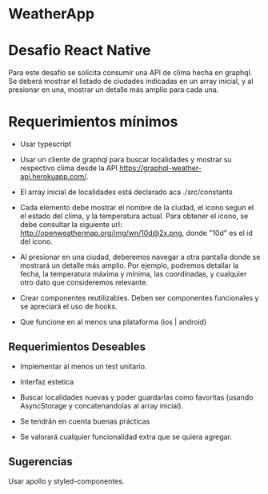 ﻿# WeatherApp


# Desafio React Native

Para este desafío se solicita consumir una API de clima hecha en graphql. Se deberá mostrar el listado de ciudades indicadas en un array inicial, y al presionar en una, mostrar un detalle más amplio para cada una.

# Requerimientos mínimos

- Usar typescript

- Usar un cliente de graphql para buscar localidades y mostrar su respectivo clima desde la API https://graphql-weather-api.herokuapp.com/.

- El array inicial de localidades está declarado aca ./src/constants

- Cada elemento debe mostrar el nombre de la ciudad, el icono segun el el estado del clima, y la temperatura actual.
  Para obtener el icono, se debe consultar la siguiente url: http://openweathermap.org/img/wn/10d@2x.png, donde "10d" es el id del icono.

- Al presionar en una ciudad, deberemos navegar a otra pantalla donde se mostrará un detalle más amplio. Por ejemplo, podremos detallar la fecha, la temperatura máxima y mínima, las coordinadas, y cualquier otro dato que consideremos relevante.

- Crear componentes reutilizables. Deben ser componentes funcionales y se apreciará el uso de hooks.

- Que funcione en al menos una plataforma (ios | android)

## Requerimientos Deseables

- Implementar al menos un test unitario.

- Interfaz estetica

- Buscar localidades nuevas y poder guardarlas como favoritas (usando AsyncStorage y concatenandolas al array inicial).

- Se tendrán en cuenta buenas prácticas

- Se valorará cualquier funcionalidad extra que se quiera agregar.

## Sugerencias

Usar apollo y styled-componentes.
